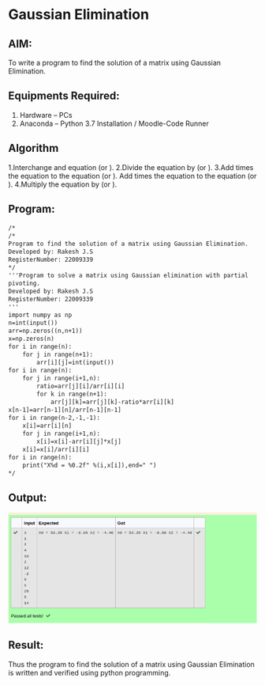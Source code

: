 # Gaussian Elimination

## AIM:
To write a program to find the solution of a matrix using Gaussian Elimination.

## Equipments Required:
1. Hardware – PCs
2. Anaconda – Python 3.7 Installation / Moodle-Code Runner

## Algorithm
1.Interchange and equation (or ).
2.Divide the equation by (or ).
3.Add times the equation to the equation (or ). Add times the equation to the equation (or ).
4.Multiply the equation by (or ).

## Program:
```
/*
/*
Program to find the solution of a matrix using Gaussian Elimination.
Developed by: Rakesh J.S
RegisterNumber: 22009339
*/
'''Program to solve a matrix using Gaussian elimination with partial pivoting.
Developed by: Rakesh J.S
RegisterNumber: 22009339
'''
import numpy as np
n=int(input())
arr=np.zeros((n,n+1))
x=np.zeros(n)
for i in range(n):
    for j in range(n+1):
        arr[i][j]=int(input())
for i in range(n):
    for j in range(i+1,n):
        ratio=arr[j][i]/arr[i][i]
        for k in range(n+1):
            arr[j][k]=arr[j][k]-ratio*arr[i][k]
x[n-1]=arr[n-1][n]/arr[n-1][n-1]
for i in range(n-2,-1,-1):
    x[i]=arr[i][n]
    for j in range(i+1,n):
        x[i]=x[i]-arr[i][j]*x[j]
    x[i]=x[i]/arr[i][i]
for i in range(n):
    print("X%d = %0.2f" %(i,x[i]),end=" ")
*/
```

## Output:
![gaussian elimination](4.png)


## Result:
Thus the program to find the solution of a matrix using Gaussian Elimination is written and verified using python programming.

